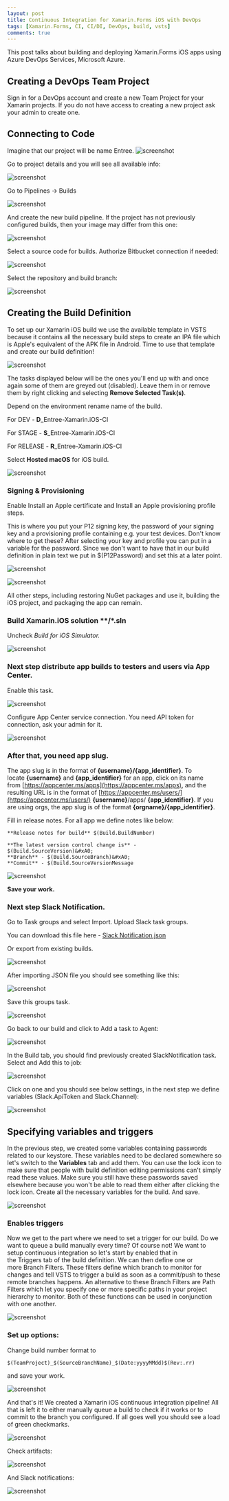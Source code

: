 ```yaml
---
layout: post
title: Continuous Integration for Xamarin.Forms iOS with DevOps
tags: [Xamarin.Forms, CI, CI/DI, DevOps, build, vsts]
comments: true
---
```


This post talks about building and deploying Xamarin.Forms iOS apps using Azure DevOps Services, Microsoft Azure.

## Creating a DevOps Team Project

Sign in for a DevOps account and create a new Team Project for your Xamarin projects. If you do not have access to creating a new project ask your admin to create one.

## Connecting to Code

Imagine that our project will be name Entree.
![screenshot](/images/ContinuousIntegrationForXamarinFormsiOSWithDevOps/1.png "Organization projects")

Go to project details and you will see all available info:

![screenshot](/images/ContinuousIntegrationForXamarinFormsiOSWithDevOps/2.png "Info")

Go to Pipelines → Builds

![screenshot](/images/ContinuousIntegrationForXamarinFormsiOSWithDevOps/3.png "Builds")

And create the new build pipeline. If the project has not previously configured builds, then your image may differ from this one:

![screenshot](/images/ContinuousIntegrationForXamarinFormsiOSWithDevOps/4.png "New build pipeline")

Select a source code for builds. Authorize Bitbucket connection if needed:

![screenshot](/images/ContinuousIntegrationForXamarinFormsiOSWithDevOps/5.png "Source code for builds")

Select the repository and build branch:

![screenshot](/images/ContinuousIntegrationForXamarinFormsiOSWithDevOps/6.png "Select the repository")

## Creating the Build Definition

To set up our Xamarin iOS build we use the available template in VSTS because it contains all the necessary build steps to create an IPA file which is Apple's equivalent of the APK file in Android. Time to use that template and create our build definition!

![screenshot](/images/ContinuousIntegrationForXamarinFormsiOSWithDevOps/7.png "Choose template")

The tasks displayed below will be the ones you'll end up with and once again some of them are greyed out (disabled). Leave them in or remove them by right clicking and selecting **Remove Selected Task(s)**.

Depend on the environment rename name of the build.

For DEV - **D**_Entree-Xamarin.iOS-CI

For STAGE - **S**_Entree-Xamarin.iOS-CI

For RELEASE - **R**_Entree-Xamarin.iOS-CI

Select **Hosted macOS** for iOS build.

![screenshot](/images/ContinuousIntegrationForXamarinFormsiOSWithDevOps/8.png "Pipeline")

### Signing & Provisioning

Enable Install an Apple certificate and Install an Apple provisioning profile steps.

This is where you put your P12 signing key, the password of your signing key and a provisioning profile containing e.g. your test devices. Don't know where to get these? After selecting your key and profile you can put in a variable for the password. Since we don't want to have that in our build definition in plain text we put in $(P12Password) and set this at a later point.

![screenshot](/images/ContinuousIntegrationForXamarinFormsiOSWithDevOps/9.png "Apple certificate and an Apple provisioning profile")

![screenshot](/images/ContinuousIntegrationForXamarinFormsiOSWithDevOps/10.png "Apple certificate and an Apple provisioning profile")

All other steps, including restoring NuGet packages and use it, building the iOS project, and packaging the app can remain.

### Build Xamarin.iOS solution **/*.sln

Uncheck _Build for iOS Simulator._

![screenshot](/images/ContinuousIntegrationForXamarinFormsiOSWithDevOps/11.png "Uncheck Build for iOS Simulator")

### Next step distribute app builds to testers and users via App Center.

Enable this task.

![screenshot](/images/ContinuousIntegrationForXamarinFormsiOSWithDevOps/12.png "App Center")

Configure App Center service connection. You need API token for connection, ask your admin for it.

![screenshot](/images/ContinuousIntegrationForXamarinFormsiOSWithDevOps/13.png "Configure App Center")

### After that, you need app slug.

The app slug is in the format of **{username}/{app_identifier}**. To locate **{username}** and **{app_identifier}** for an app, click on its name from [https://appcenter.ms/apps](https://appcenter.ms/apps), and the resulting URL is in the format of [https://appcenter.ms/users/](https://appcenter.ms/users/) **{username}**/apps/ **{app_identifier}**. If you are using orgs, the app slug is of the format **{orgname}/{app_identifier}**.

Fill in release notes. For all app we define notes like below:

`**Release notes for build** $(Build.BuildNumber)`

`**The latest version control change is** - $(Build.SourceVersion)&#xA0;`<br>
`**Branch** - $(Build.SourceBranch)&#xA0;`<br>
`**Commit** - $(Build.SourceVersionMessage`

![screenshot](/images/ContinuousIntegrationForXamarinFormsiOSWithDevOps/14.png "Release notes ")

**Save your work.**

### Next step Slack Notification.

Go to Task groups and select Import. Upload Slack task groups.

You can download this file here - [Slack Notification.json](https://headworks.atlassian.net/wiki/download/attachments/627605511/Slack%20Notification.json?version=1&modificationDate=1554315792037&cacheVersion=1&api=v2)

Or export from existing builds.

![screenshot](/images/ContinuousIntegrationForXamarinFormsiOSWithDevOps/15.png "Export from existing builds task")

After importing JSON file you should see something like this:

![screenshot](/images/ContinuousIntegrationForXamarinFormsiOSWithDevOps/16.png "Task groups")

Save this groups task.

![screenshot](/images/ContinuousIntegrationForXamarinFormsiOSWithDevOps/17.png "Slack Task groups")

Go back to our build and click to Add a task to Agent:

![screenshot](/images/ContinuousIntegrationForXamarinFormsiOSWithDevOps/18.png "Add a task to Agent")

In the Build tab, you should find previously created SlackNotification task. Select and Add this to job:

![screenshot](/images/ContinuousIntegrationForXamarinFormsiOSWithDevOps/19.png "Add SlackNotification task")

Click on one and you should see below settings, in the next step we define variables (Slack.ApiToken and Slack.Channel):

![screenshot](/images/ContinuousIntegrationForXamarinFormsiOSWithDevOps/20.png "Define variables")

## Specifying variables and triggers

In the previous step, we created some variables containing passwords related to our keystore. These variables need to be declared somewhere so let's switch to the **Variables** tab and add them. You can use the lock icon to make sure that people with build definition editing permissions can't simply read these values. Make sure you still have these passwords saved elsewhere because you won't be able to read them either after clicking the lock icon. Create all the necessary variables for the build. And save.

![screenshot](/images/ContinuousIntegrationForXamarinFormsiOSWithDevOps/21.png "Specifying variables and triggers")

### Enables triggers

Now we get to the part where we need to set a trigger for our build. Do we want to queue a build manually every time? Of course not! We want to setup continuous integration so let's start by enabled that in the Triggers tab of the build definition. We can then define one or more Branch Filters. These filters define which branch to monitor for changes and tell VSTS to trigger a build as soon as a commit/push to these remote branches happens. An alternative to these Branch Filters are Path Filters which let you specify one or more specific paths in your project hierarchy to monitor. Both of these functions can be used in conjunction with one another.

![screenshot](/images/ContinuousIntegrationForXamarinFormsiOSWithDevOps/22.png "Enables triggers")

### Set up options:

Change build number format to

`$(TeamProject)_$(SourceBranchName)_$(Date:yyyyMMdd)$(Rev:.rr)`

and save your work.

![screenshot](/images/ContinuousIntegrationForXamarinFormsiOSWithDevOps/23.png "Change build number format")

And that's it! We created a Xamarin iOS continuous integration pipeline! All that is left it to either manually queue a build to check if it works or to commit to the branch you configured. If all goes well you should see a load of green checkmarks.

![screenshot](/images/ContinuousIntegrationForXamarinFormsiOSWithDevOps/24.png "Green checkmarks")

Check artifacts:

![screenshot](/images/ContinuousIntegrationForXamarinFormsiOSWithDevOps/25.png "Check artifacts")

And Slack notifications:

![screenshot](/images/ContinuousIntegrationForXamarinFormsiOSWithDevOps/26.png "Check Slack notifications")
